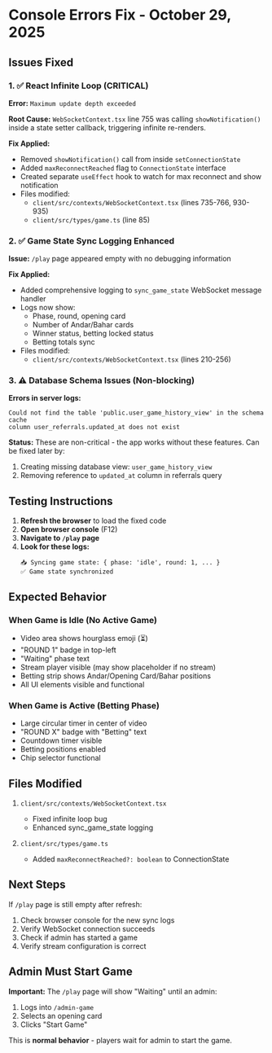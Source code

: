 # Console Errors Fix - October 29, 2025

## Issues Fixed

### 1. ✅ React Infinite Loop (CRITICAL)
**Error:** `Maximum update depth exceeded`

**Root Cause:** `WebSocketContext.tsx` line 755 was calling `showNotification()` inside a state setter callback, triggering infinite re-renders.

**Fix Applied:**
- Removed `showNotification()` call from inside `setConnectionState`
- Added `maxReconnectReached` flag to `ConnectionState` interface
- Created separate `useEffect` hook to watch for max reconnect and show notification
- Files modified:
  - `client/src/contexts/WebSocketContext.tsx` (lines 735-766, 930-935)
  - `client/src/types/game.ts` (line 85)

### 2. ✅ Game State Sync Logging Enhanced
**Issue:** `/play` page appeared empty with no debugging information

**Fix Applied:**
- Added comprehensive logging to `sync_game_state` WebSocket message handler
- Logs now show:
  - Phase, round, opening card
  - Number of Andar/Bahar cards
  - Winner status, betting locked status
  - Betting totals sync
- Files modified:
  - `client/src/contexts/WebSocketContext.tsx` (lines 210-256)

### 3. ⚠️ Database Schema Issues (Non-blocking)
**Errors in server logs:**
```
Could not find the table 'public.user_game_history_view' in the schema cache
column user_referrals.updated_at does not exist
```

**Status:** These are non-critical - the app works without these features. Can be fixed later by:
1. Creating missing database view: `user_game_history_view`
2. Removing reference to `updated_at` column in referrals query

## Testing Instructions

1. **Refresh the browser** to load the fixed code
2. **Open browser console** (F12)
3. **Navigate to `/play` page**
4. **Look for these logs:**
   ```
   📥 Syncing game state: { phase: 'idle', round: 1, ... }
   ✅ Game state synchronized
   ```

## Expected Behavior

### When Game is Idle (No Active Game)
- Video area shows hourglass emoji (⏳)
- "ROUND 1" badge in top-left
- "Waiting" phase text
- Stream player visible (may show placeholder if no stream)
- Betting strip shows Andar/Opening Card/Bahar positions
- All UI elements visible and functional

### When Game is Active (Betting Phase)
- Large circular timer in center of video
- "ROUND X" badge with "Betting" text
- Countdown timer visible
- Betting positions enabled
- Chip selector functional

## Files Modified

1. `client/src/contexts/WebSocketContext.tsx`
   - Fixed infinite loop bug
   - Enhanced sync_game_state logging
   
2. `client/src/types/game.ts`
   - Added `maxReconnectReached?: boolean` to ConnectionState

## Next Steps

If `/play` page is still empty after refresh:
1. Check browser console for the new sync logs
2. Verify WebSocket connection succeeds
3. Check if admin has started a game
4. Verify stream configuration is correct

## Admin Must Start Game

**Important:** The `/play` page will show "Waiting" until an admin:
1. Logs into `/admin-game`
2. Selects an opening card
3. Clicks "Start Game"

This is **normal behavior** - players wait for admin to start the game.
